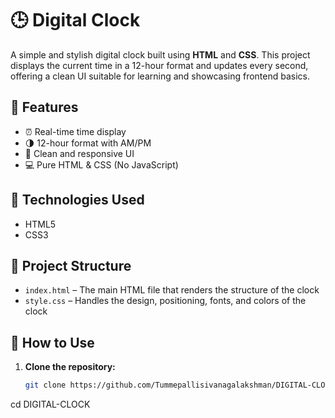 # 🕒 Digital Clock

A simple and stylish digital clock built using **HTML** and **CSS**. This project displays the current time in a 12-hour format and updates every second, offering a clean UI suitable for learning and showcasing frontend basics.

## 🚀 Features

- ⏰ Real-time time display
- 🌗 12-hour format with AM/PM
- 🎨 Clean and responsive UI
- 💻 Pure HTML & CSS (No JavaScript)

## 🔧 Technologies Used

- HTML5  
- CSS3

## 📁 Project Structure


- `index.html` – The main HTML file that renders the structure of the clock  
- `style.css` – Handles the design, positioning, fonts, and colors of the clock



## 📝 How to Use

1. **Clone the repository:**
   ```bash
   git clone https://github.com/Tummepallisivanagalakshman/DIGITAL-CLOCK.git
cd DIGITAL-CLOCK



